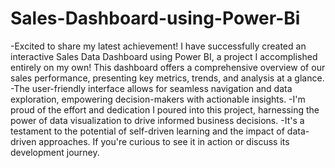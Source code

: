 # Sales-Dashboard-using-Power-Bi

-Excited to share my latest achievement! I have successfully created an interactive Sales Data Dashboard using Power BI, a project I accomplished entirely on my own! This dashboard offers a comprehensive overview of our sales performance, presenting key metrics, trends, and analysis at a glance. 
-The user-friendly interface allows for seamless navigation and data exploration, empowering decision-makers with actionable insights. 
-I'm proud of the effort and dedication I poured into this project, harnessing the power of data visualization to drive informed business decisions. 
-It's a testament to the potential of self-driven learning and the impact of data-driven approaches. If you're curious to see it in action or discuss its development journey.
